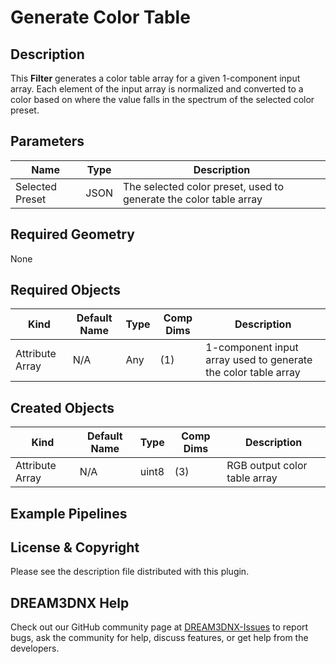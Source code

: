 # Generate Color Table

## Description

This **Filter** generates a color table array for a given 1-component input array.  Each element of the input array
is normalized and converted to a color based on where the value falls in the spectrum of the selected color preset.

## Parameters

| Name            | Type | Description                                                       |
|-----------------|------|-------------------------------------------------------------------|
| Selected Preset | JSON | The selected color preset, used to generate the color table array |

## Required Geometry #

None

## Required Objects

| Kind | Default Name | Type | Comp Dims | Description                                                    |
|------|--------------|-----|-------------|----------------------------------------------------------------|
| Attribute Array | N/A | Any | (1) | 1-component input array used to generate the color table array |

## Created Objects

| Kind | Default Name | Type  | Comp Dims | Description                                             |
|------|--------------|-------|-------------|---------------------------------------------------------|
| Attribute Array | N/A | uint8 | (3) | RGB output color table array |

## Example Pipelines

## License & Copyright

Please see the description file distributed with this plugin.

## DREAM3DNX Help

Check out our GitHub community page at [DREAM3DNX-Issues](https://github.com/BlueQuartzSoftware/DREAM3DNX-Issues) to report bugs, ask the community for help, discuss features, or get help from the developers.

